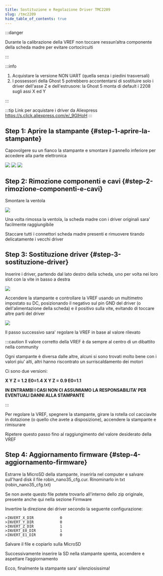 ```yaml
---
title: Sostituzione e Regolazione Driver TMC2209
slug: /tmc2209
hide_table_of_contents: true
---
```


:::danger

Durante la calibrazione della VREF non toccare nessun’altra componente della scheda madre per evitare cortocircuiti

:::

:::info



1. Acquistare la versione NON UART (quella senza i piedini trasversali)
2. I possessori della Ghost 5 potrebbero accontentarsi di sostituire solo i driver dell'asse Z e dell'estrusore: la Ghost 5 monta di default i 2208 sugli assi X ed Y

:::

:::tip Link per acquistare i driver da Aliexpress
https://s.click.aliexpress.com/e/_9GlHoH
:::

## Step 1: Aprire la stampante {#step-1-aprire-la-stampante}
Capovolgere su un fianco la stampante e smontare il pannello inferiore per accedere alla parte elettronica

[![](/img/driver1.jpg)](/img/driver1.jpg)
[![](/img/driver2.jpg)](/img/driver2.jpg)
[![](/img/driver3.jpg)](/img/driver3.jpg)

## Step 2: Rimozione componenti e cavi {#step-2-rimozione-componenti-e-cavi}
Smontare la ventola

[![](/img/driver4.jpg)](/img/driver4.jpg)

Una volta rimossa la ventola, la scheda madre con i driver originali sara' facilmente raggiungibile

Staccare tutti i connettori scheda madre presenti e rimuovere tirando delicatamente i vecchi driver

## Step 3: Sostituzione driver {#step-3-sostituzione-driver}
Inserire i driver, partendo dal lato destro della scheda, uno per volta nei loro slot con la vite in basso a destra

[![](/img/driver5.jpg)](/img/driver5.jpg)

Accendere la stampante e controllare la VREF usando un multimetro impostato su DC, posizionando il negativo sul pin GND del driver (o dell'alimentazione della scheda) e il positivo sulla vite, evitando di toccare altre parti del driver

[![](/img/driver6.jpg)](/img/driver6.jpg)

Il passo successivo sara' regolare la VREF in base al valore rilevato

:::caution
Il valore corretto della VREF è da sempre al centro di un dibattito nella community

Ogni stampante è diversa dalle altre, alcuni si sono trovati molto bene con i valori piu' alti, altri hanno riscontrato un surriscaldamento dei motori

Ci sono due versioni:

**X Y Z = 1.2 E0=1.4**
**X Y Z = 0.9 E0=1.1**

**IN ENTRAMBI I CASI NON CI ASSUMIAMO LA RESPONSABILITA’ PER EVENTUALI DANNI ALLA STAMPANTE**

:::

Per regolare la VREF, spegnere la stampante, girare la rotella col cacciavite in dotazione (o quello che avete a disposizione), accendere la stampante e rimisurare

Ripetere questo passo fino al raggiungimento del valore desiderato della VREF

## Step 4: Aggiornamento firmware {#step-4-aggiornamento-firmware}

Estrarre la MicroSD della stampante, inserirla nel computer e salvare sull'hard disk il file robin_nano35_cfg.cur. Rinominarlo in txt (robin_nano35_cfg.txt)

Se non avete questo file potete trovarlo all'interno dello zip originale, presente anche qui nella sezione Firmware

Invertire la direzione dei driver secondo la seguente configurazione:
```
>INVERT_X_DIR 	         0	
>INVERT_Y_DIR 	         0
>INVERT_Z_DIR            1
>INVERT_E0_DIR           1
>INVERT_E1_DIR           0
```

Salvare il file e copiarlo sulla MicroSD

Successivamente inserire la SD nella stampante spenta, accendere e aspettare l’aggiornamento

Ecco, finalmente la stampante sara' silenziosissima!
